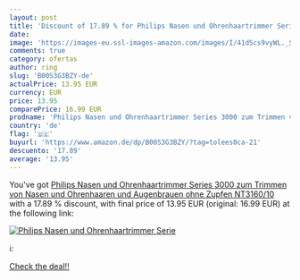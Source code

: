 ```yaml
---
layout: post
title: 'Discount of 17.89 % for Philips Nasen und Ohrenhaartrimmer Serie'
date: 
image: 'https://images-eu.ssl-images-amazon.com/images/I/41dScs9vyWL._SL200_.jpg'
comments: true
category: ofertas
author: ring
slug: 'B00S3G3BZY-de'
actualPrice: 13.95 EUR
currency: EUR
price: 13.95
comparePrice: 16.99 EUR
prodname: 'Philips Nasen und Ohrenhaartrimmer Series 3000 zum Trimmen von Nasen und Ohrenhaaren und Augenbrauen ohne Zupfen NT3160/10'
country: 'de'
flag: '🇩🇪'
buyurl: 'https://www.amazon.de/dp/B00S3G3BZY/?tag=tolees0ca-21'
descuento: '17.89'
average: '13.95'
---
```


You've got [Philips Nasen und Ohrenhaartrimmer Series 3000 zum Trimmen von Nasen und Ohrenhaaren und Augenbrauen ohne Zupfen NT3160/10](https://www.amazon.de/dp/B00S3G3BZY/?tag=tolees0ca-21) with a  17.89 % discount, with final price of 13.95 EUR (original: 16.99 EUR) at the following link:

[![Philips Nasen und Ohrenhaartrimmer Serie](https://images-eu.ssl-images-amazon.com/images/I/41dScs9vyWL._SL200_.jpg)](https://www.amazon.de/dp/B00S3G3BZY/?tag=tolees0ca-21)

ℹ️:


[Check the deal!!](https://www.amazon.de/dp/B00S3G3BZY/?tag=tolees0ca-21)
